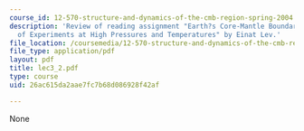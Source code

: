 ```yaml
---
course_id: 12-570-structure-and-dynamics-of-the-cmb-region-spring-2004
description: 'Review of reading assignment "Earth?s Core-Mantle Boundary: Results
  of Experiments at High Pressures and Temperatures" by Einat Lev.'
file_location: /coursemedia/12-570-structure-and-dynamics-of-the-cmb-region-spring-2004/26ac615da2aae7fc7b68d086928f42af_lec3_2.pdf
file_type: application/pdf
layout: pdf
title: lec3_2.pdf
type: course
uid: 26ac615da2aae7fc7b68d086928f42af

---
```

None